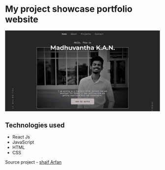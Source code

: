 # My project showcase portfolio website

![](./ReadMeImages/ReadMeBanner.png)

## Technologies used

- React Js
- JavaScript
- HTML
- CSS

Source project - [shaif Arfan](http://github.com/shaifarfan)
